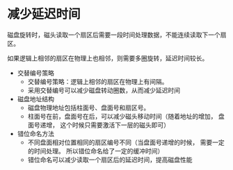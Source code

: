 # 减少延迟时间

磁盘旋转时，磁头读取一个扇区后需要一段时间处理数据，不能连续读取下一个扇区。

如果逻辑上相邻的扇区在物理上也相邻，则需要多圈旋转，延迟时间较长。


* 交替编号策略
    * 交替编号策略：逻辑上相邻的扇区在物理上有间隔。
    * 采用交替编号可以减少磁盘转动圈数，从而减少延迟时间
* 磁盘地址结构
    * 磁盘物理地址包括柱面号、盘面号和扇区号。
    * 柱面号在前，盘面号在后，可以减少磁头移动时间（随着地址的增加， 盘面号递增， 这个时候只需要激活下一层的磁头即可）
* 错位命名方法
    * 不同盘面相对位置相同的扇区编号不同（当盘面号递增的时候， 需要一定的时间处理。 所以错位命名给了一定的缓冲时间）
    * 错位命名可以减少读取一个扇区后的延迟时间，提高磁盘性能